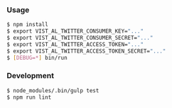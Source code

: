 ### Usage

```bash
$ npm install
$ export VIST_AL_TWITTER_CONSUMER_KEY="..."
$ export VIST_AL_TWITTER_CONSUMER_SECRET="..."
$ export VIST_AL_TWITTER_ACCESS_TOKEN="..."
$ export VIST_AL_TWITTER_ACCESS_TOKEN_SECRET="..."
$ [DEBUG=*] bin/run
```

### Development

```bash
$ node_modules/.bin/gulp test
$ npm run lint
```